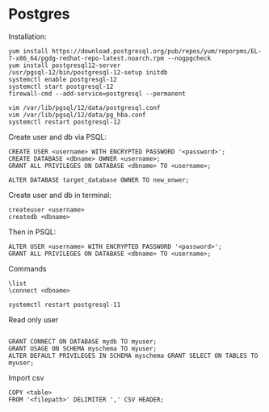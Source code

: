 # Postgres

Installation:
```
yum install https://download.postgresql.org/pub/repos/yum/reporpms/EL-7-x86_64/pgdg-redhat-repo-latest.noarch.rpm --nogpgcheck
yum install postgresql12-server
/usr/pgsql-12/bin/postgresql-12-setup initdb
systemctl enable postgresql-12
systemctl start postgresql-12
firewall-cmd --add-service=postgresql --permanent

vim /var/lib/pgsql/12/data/postgresql.conf
vim /var/lib/pgsql/12/data/pg_hba.conf
systemctl restart postgresql-12
```



Create user and db via PSQL:

```
CREATE USER <username> WITH ENCRYPTED PASSWORD '<password>';
CREATE DATABASE <dbname> OWNER <username>;
GRANT ALL PRIVILEGES ON DATABASE <dbname> TO <username>;
```
```
ALTER DATABASE target_database OWNER TO new_onwer;
```

Create user and db in terminal:

```
createuser <username>
createdb <dbname>
```

Then in PSQL:

```
ALTER USER <username> WITH ENCRYPTED PASSWORD '<password>';
GRANT ALL PRIVILEGES ON DATABASE <dbname> TO <username>;
```



Commands

```
\list
\connect <dbname>
```


```
systemctl restart postgresql-11
```

Read only user

```

GRANT CONNECT ON DATABASE mydb TO myuser;
GRANT USAGE ON SCHEMA myschema TO myuser;
ALTER DEFAULT PRIVILEGES IN SCHEMA myschema GRANT SELECT ON TABLES TO myuser;
```

Import csv
```
COPY <table>
FROM '<filepath>' DELIMITER ',' CSV HEADER;

```
